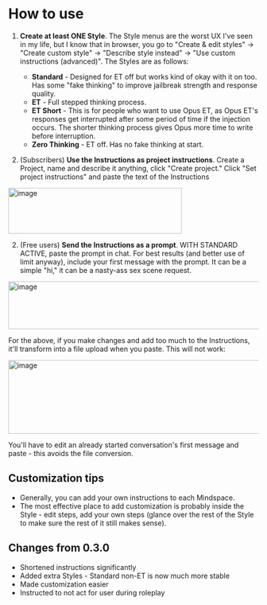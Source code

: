 # How to use
1. **Create at least ONE Style**. The Style menus are the worst UX I've seen in my life, but I know that in browser, you go to "Create & edit styles" -> "Create custom style" -> "Describe style instead" -> "Use custom instructions (advanced)". The Styles are as follows:
    - **Standard** - Designed for ET off but works kind of okay with it on too. Has some "fake thinking" to improve jailbreak strength and response quality.
    - **ET** - Full stepped thinking process.
    - **ET Short** - This is for people who want to use Opus ET, as Opus ET's responses get interrupted after some period of time if the injection occurs. The shorter thinking process gives Opus more time to write before interruption.
    - **Zero Thinking** - ET off. Has no fake thinking at start.
  
2. (Subscribers) **Use the Instructions as project instructions**. Create a Project, name and describe it anything, click "Create project." Click "Set project instructions" and paste the text of the Instructions

<img width="349" height="92" alt="image" src="https://github.com/user-attachments/assets/2ad484f7-9e24-492d-a3a3-8ba34b3cb58a" />

2. (Free users) **Send the Instructions as a prompt**. WITH STANDARD ACTIVE, paste the prompt in chat. For best results (and better use of limit anyway), include your first message with the prompt. It can be a simple "hi," it can be a nasty-ass sex scene request.

<img width="522" height="96" alt="image" src="https://github.com/user-attachments/assets/2c490346-b5b0-47c2-9eaf-62df720f196a" />

For the above, if you make changes and add too much to the Instructions, it'll transform into a file upload when you paste. This will not work:

<img width="514" height="148" alt="image" src="https://github.com/user-attachments/assets/a62ec5c9-0cb7-465b-bc14-0b9c73a7d628" />

You'll have to edit an already started conversation's first message and paste - this avoids the file conversion.

## Customization tips
- Generally, you can add your own instructions to each Mindspace.
- The most effective place to add customization is probably inside the Style - edit steps, add your own steps (glance over the rest of the Style to make sure the rest of it still makes sense).

## Changes from 0.3.0
- Shortened instructions significantly
- Added extra Styles - Standard non-ET is now much more stable
- Made customization easier
- Instructed to not act for user during roleplay
